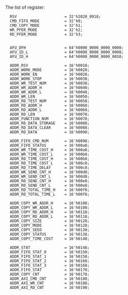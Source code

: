 The list of register:

      RSV                     = 32'h2020_0918;
      CMD_FIFO_MODE           = 32'h0;
      CMD_COPY_MODE           = 32'h1;
      WR_PFER_MODE            = 32'h2;
      RD_PFER_MODE            = 32'h3;


      AFU_DFH                 = 64'h0000_0000_0000_0000;
      AFU_ID_L                = 64'h0000_0000_0000_0008;
      AFU_ID_H                = 64'h0000_0000_0000_0010;

      ADDR_RSV                = 16'h0018;
      ADDR_WORK_MODE          = 16'h0020;
      ADDR_WORK_EN            = 16'h0028;
      ADDR_WORK_STOP          = 16'h0030;
      ADDR_WR_TEST_NUM        = 16'h0038;
      ADDR_WR_ADDR_H          = 16'h0040;
      ADDR_WR_ADDR_L          = 16'h0048;
      ADDR_WR_LEN             = 16'h0050;  
      ADDR_RD_TEST_NUM        = 16'h0058; 
      ADDR_RD_ADDR_H          = 16'h0060;
      ADDR_RD_ADDR_L          = 16'h0068;
      ADDR_RD_LEN             = 16'h0070;
      ADDR_FUNCTION_NUM       = 16'h0078;
      ADDR_RD_DATA_STORAGE    = 16'h0080;
      ADDR_RD_DATA_CLEAR      = 16'h0088;
      ADDR_RD_DATA            = 16'h0090;

      ADDR_FIFO_CMD_NUM       = 16'h0098; 
      ADDR_FIFO_STATUS        = 16'h00a0;
      ADDR_WR_TIME_COST_H     = 16'h00a8;
      ADDR_WR_TIME_COST_L     = 16'h00b0;
      ADDR_RD_TIME_COST_H     = 16'h00b8;
      ADDR_RD_TIME_COST_L     = 16'h00c0;
      ADDR_RD_TIME_DELAY      = 16'h00c8;
      ADDR_WR_SEND_CNT_H      = 16'h00d0;
      ADDR_WR_SEND_CNT_L      = 16'h00d8;
      ADDR_RD_SEND_CNT_H      = 16'h00e0;
      ADDR_RD_SEND_CNT_L      = 16'h00e8;
      ADDR_RD_TOTAL_TIME_H    = 16'h00f0;
      ADDR_RD_TOTAL_TIME_L    = 16'h00f8;

      ADDR_COPY_WR_ADDR_H     = 16'h0100;
      ADDR_COPY_WR_ADDR_L     = 16'h0108;
      ADDR_COPY_RD_ADDR_H     = 16'h0110;
      ADDR_COPY_RD_ADDR_L     = 16'h0118;
      ADDR_COPY_SIZE          = 16'h0120;
      ADDR_COPY_MODE          = 16'h0128;
      ADDR_COPY_SEED          = 16'h0130;
      ADDR_COPY_STATUS        = 16'h0138;
      ADDR_COPY_TIME_COST     = 16'h0140;
                                               
      ADDR_STAT               = 16'h0148;
      ADDR_FIFO_STAT_0        = 16'h0150;
      ADDR_FIFO_STAT_1        = 16'h0158;
      ADDR_FIFO_STAT_2        = 16'h0160;
      ADDR_FIFO_STAT_3        = 16'h0168;
      ADDR_FIFO_STAT          = 16'h0170;
      ADDR_COPY_CNT           = 16'h0178;
      ADDR_AXI_CMD_CNT        = 16'h0180;
      ADDR_AXI_WR_CNT         = 16'h0188;
      ADDR_AXI_RD_CNT         = 16'h0190;
